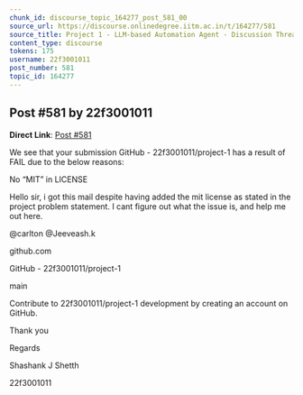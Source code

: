 ```yaml
---
chunk_id: discourse_topic_164277_post_581_00
source_url: https://discourse.onlinedegree.iitm.ac.in/t/164277/581
source_title: Project 1 - LLM-based Automation Agent - Discussion Thread [TDS Jan 2025]
content_type: discourse
tokens: 175
username: 22f3001011
post_number: 581
topic_id: 164277
---
```


## Post #581 by 22f3001011

**Direct Link**: [Post #581](https://discourse.onlinedegree.iitm.ac.in/t/164277/581)

We see that your submission GitHub - 22f3001011/project-1 has a result of FAIL due to the below reasons:

No “MIT” in LICENSE

Hello sir, i got this mail despite having added the mit license as stated in the project problem statement. I cant figure out what the issue is, and help me out here.

@carlton @Jeeveash.k

github.com

GitHub - 22f3001011/project-1

main

Contribute to 22f3001011/project-1 development by creating an account on GitHub.

Thank you

Regards

Shashank J Shetth

22f3001011
